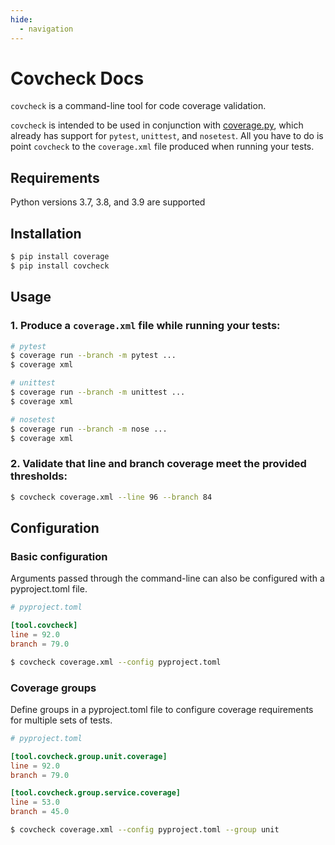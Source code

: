 ```yaml
---
hide:
  - navigation
---
```


# Covcheck Docs

`covcheck` is a command-line tool for code coverage validation.

`covcheck` is intended to be used in conjunction with [coverage.py](https://coverage.readthedocs.io/), which already has support for `pytest`, `unittest`, and `nosetest`. All you have to do is point `covcheck` to the `coverage.xml` file produced when running your tests.

## Requirements

Python versions 3.7, 3.8, and 3.9 are supported

## Installation

```bash
$ pip install coverage
$ pip install covcheck
```

## Usage

### 1. Produce a `coverage.xml` file while running your tests:

```bash
# pytest
$ coverage run --branch -m pytest ...
$ coverage xml

# unittest
$ coverage run --branch -m unittest ...
$ coverage xml

# nosetest
$ coverage run --branch -m nose ...
$ coverage xml
```

### 2. Validate that line and branch coverage meet the provided thresholds:

```bash
$ covcheck coverage.xml --line 96 --branch 84
```

## Configuration

### Basic configuration

Arguments passed through the command-line can also be configured with a pyproject.toml file.

```toml
# pyproject.toml

[tool.covcheck]
line = 92.0
branch = 79.0
```

```bash
$ covcheck coverage.xml --config pyproject.toml
```

### Coverage groups

Define groups in a pyproject.toml file to configure coverage requirements for multiple sets of tests.

```toml
# pyproject.toml

[tool.covcheck.group.unit.coverage]
line = 92.0
branch = 79.0

[tool.covcheck.group.service.coverage]
line = 53.0
branch = 45.0
```

```bash
$ covcheck coverage.xml --config pyproject.toml --group unit
```
